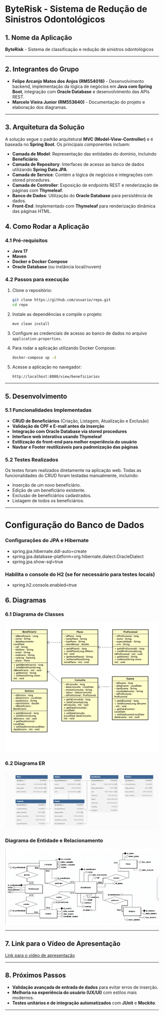 # ByteRisk - Sistema de Redução de Sinistros Odontológicos

## 1. Nome da Aplicação

**ByteRisk** - Sistema de classificação e redução de sinistros odontológicos

---

## 2. Integrantes do Grupo

- **Felipe Arcanjo Matos dos Anjos (RM554018)** - Desenvolvimento backend, implementação da lógica de negócios em **Java com Spring Boot**, integração com **Oracle Database** e desenvolvimento das APIs REST.
- **Marcelo Vieira Junior (RM553640)** - Documentação do projeto e elaboração dos diagramas.

---

## 3. Arquitetura da Solução

A solução segue o padrão arquitetural **MVC (Model-View-Controller)** e é baseada no **Spring Boot**. Os principais componentes incluem:

- **Camada de Model**: Representação das entidades do domínio, incluindo **Beneficiário**.
- **Camada de Repository**: Interfaces de acesso ao banco de dados utilizando **Spring Data JPA**.
- **Camada de Service**: Contém a lógica de negócios e integrações com stored procedures.
- **Camada de Controller**: Exposição de endpoints REST e renderização de páginas com **Thymeleaf**.
- **Banco de Dados**: Utilização do **Oracle Database** para persistência de dados.
- **Front-End**: Implementado com **Thymeleaf** para renderização dinâmica das páginas HTML.

## 4. Como Rodar a Aplicação

### 4.1 Pré-requisitos

- **Java 17**
- **Maven**
- **Docker e Docker Compose**
- **Oracle Database** (ou instância local/nuvem)

### 4.2 Passos para execução

1. Clone o repositório:
   ```bash
   git clone https://github.com/usuario/repo.git
   cd repo
   ```

2. Instale as dependências e compile o projeto:
   ```bash
   mvn clean install
   ```

3. Configure as credenciais de acesso ao banco de dados no arquivo `application.properties`.

4. Para rodar a aplicação utilizando Docker Compose:
   ```bash
   docker-compose up -d
   ```

5. Acesse a aplicação no navegador:
   ```
   http://localhost:8080/view/beneficiarios
   ```

---

## 5. Desenvolvimento

### 5.1 Funcionalidades Implementadas

- **CRUD de Beneficiários** (Criação, Listagem, Atualização e Exclusão)
- **Validação de CPF e E-mail antes da inserção**
- **Integração com Oracle Database via stored procedures**
- **Interface web interativa usando Thymeleaf**
- **Estilização do front-end para melhor experiência do usuário**
- **Navbar e Footer reutilizáveis para padronização das páginas**

### 5.2 Testes Realizados

Os testes foram realizados diretamente na aplicação web. Todas as funcionalidades do CRUD foram testadas manualmente, incluindo:

- Inserção de um novo beneficiário.
- Edição de um beneficiário existente.
- Exclusão de beneficiários cadastrados.
- Listagem de todos os beneficiários.

---
   
# Configuração do Banco de Dados

### Configurações do JPA e Hibernate

- spring.jpa.hibernate.ddl-auto=create
- spring.jpa.database-platform=org.hibernate.dialect.OracleDialect
- spring.jpa.show-sql=true

### Habilita o console do H2 (se for necessário para testes locais)
- spring.h2.console.enabled=true

## 6. Diagramas

### 6.1 Diagrama de Classes
![Diagrama de Classes](./documents/images/Diagrama%20de%20Classes.png)
### 6.2 Diagrama ER
![Diagrama ER](./documents/images/Diagrama%20de%20Entidade%20e%20Relacionamento.png)
### Diagrama de Entidade e Relacionamento
![Diagrama de Entidade e Relacionamento](./documents/images/DER-BYTERISK.png)

---

## 7. Link para o Vídeo de Apresentação

[Link para o vídeo de apresentação](https://youtu.be/0qrVv2i0Zao)

---

## 8. Próximos Passos

- **Validação avançada de entrada de dados** para evitar erros de inserção.
- **Melhoria na experiência do usuário (UX/UI)** com estilos mais modernos.
- **Testes unitários e de integração automatizados** com **JUnit** e **Mockito**.

---